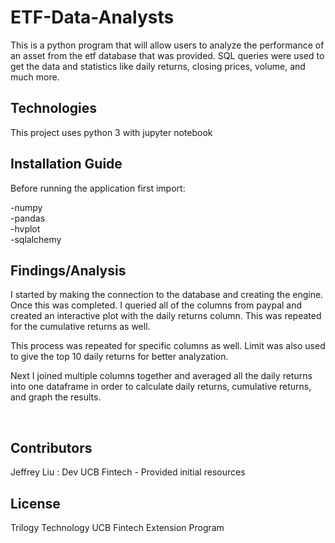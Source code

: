 # ETF-Data-Analysts

This is a python program that will allow users to analyze the performance of an asset from the etf database that was provided. SQL queries were used to get the data and statistics like daily returns, closing prices, volume, and much more.
<br />
## Technologies

This project uses python 3 with jupyter notebook
<br />

## Installation Guide

Before running the application first import:<br />

-numpy<br />
-pandas<br />
-hvplot<br />
-sqlalchemy<br />



## Findings/Analysis 
I started by making the connection to the database and creating the engine. Once this was completed. I queried all of the columns from paypal and created an interactive plot with the daily returns column. This was repeated for the cumulative returns as well. <br />

This process was repeated for specific columns as well. Limit was also used to give the top 10 daily returns for better analyzation.<br />

Next I joined multiple columns together and averaged all the daily returns into one dataframe in order to calculate daily returns, cumulative returns, and graph the results. 

<br />


## Contributors

Jeffrey Liu : Dev
UCB Fintech - Provided initial resources


## License
Trilogy Technology 
UCB Fintech Extension Program



